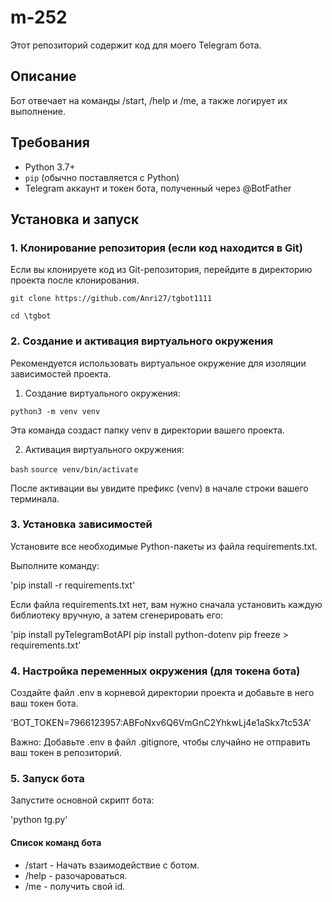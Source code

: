 # m-252

Этот репозиторий содержит код для моего Telegram бота.

## Описание

Бот отвечает на команды /start, /help и /me, а также логирует их выполнение.

## Требования

*   Python 3.7+
*   `pip` (обычно поставляется с Python)
*   Telegram аккаунт и токен бота, полученный через @BotFather

## Установка и запуск

### 1. Клонирование репозитория (если код находится в Git)

Если вы клонируете код из Git-репозитория, перейдите в директорию проекта после клонирования.

`git clone https://github.com/Anri27/tgbot1111`

`cd \tgbot`

### 2. Создание и активация виртуального окружения

Рекомендуется использовать виртуальное окружение для изоляции зависимостей проекта.

1. Создание виртуального окружения:

`python3 -m venv venv`

Эта команда создаст папку venv в директории вашего проекта.

2. Активация виртуального окружения:

`bash`
`source venv/bin/activate`

 После активации вы увидите префикс (venv) в начале строки вашего терминала.

 ### 3. Установка зависимостей

 Установите все необходимые Python-пакеты из файла requirements.txt.

 Выполните команду:

 'pip install -r requirements.txt'

 Если файла requirements.txt нет, вам нужно сначала установить каждую библиотеку вручную, а затем сгенерировать его:

'pip install pyTelegramBotAPI
pip install python-dotenv 
pip freeze > requirements.txt'

### 4. Настройка переменных окружения (для токена бота)

Создайте файл .env в корневой директории проекта и добавьте в него ваш токен бота.

'BOT_TOKEN=7966123957:ABFoNxv6Q6VmGnC2YhkwLj4e1aSkx7tc53A'

Важно: Добавьте .env в файл .gitignore, чтобы случайно не отправить ваш токен в репозиторий.

### 5. Запуск бота

Запустите основной скрипт бота:

'python tg.py'

#### Список команд бота

- /start - Начать взаимодействие с ботом.
- /help - разочароваться.
- /me - получить свой id.
